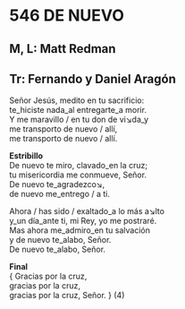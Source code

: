 # 546 DE NUEVO

## M, L: Matt Redman
## Tr: Fernando y Daniel Aragón

Señor Jesús, medito en tu sacrificio:  
te_hiciste nada_al entregarte_a morir.  
Y me maravillo / en tu don de vi↘da_y  
me transporto de nuevo / allí,  
me transporto de nuevo / allí.  

**Estribillo**  
De nuevo te miro, clavado_en la cruz;  
tu misericordia me conmueve, Señor.  
De nuevo te_agradezco↘,  
de nuevo me_entrego / a ti.  

Ahora / has sido / exaltado_a lo más a↘lto  
y_un día_ante ti, mi Rey, yo me postraré.  
Mas ahora me_admiro_en tu salvación  
y de nuevo te_alabo, Señor.  
De nuevo te_alabo, Señor.  

**Final**  
{ Gracias por la cruz,  
gracias por la cruz,  
gracias por la cruz, Señor. } (4)  

